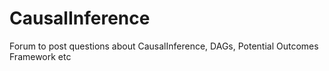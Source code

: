 # CausalInference
Forum to post questions about CausalInference, DAGs, Potential Outcomes Framework etc

